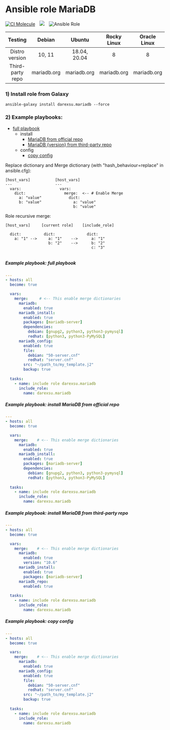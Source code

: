 # Ansible role MariaDB

[![CI Molecule](https://github.com/darexsu/ansible-role-mariadb/actions/workflows/ci.yml/badge.svg)](https://github.com/darexsu/ansible-role-mariadb/actions/workflows/ci.yml)&emsp;![](https://img.shields.io/static/v1?label=idempotence&message=ok&color=success)&emsp;![Ansible Role](https://img.shields.io/ansible/role/d/57634?color=blue&label=downloads)

|  Testing         |  Debian            |  Ubuntu         |  Rocky Linux  | Oracle Linux |
| :--------------: | :----------------: | :-------------: | :-----------: | :----------: |
| Distro version   |  10, 11            | 18.04, 20.04    |  8            | 8            |
| Third-party repo |  mariadb.org       |   mariadb.org   |   mariadb.org |  mariadb.org | 
### 1) Install role from Galaxy
```
ansible-galaxy install darexsu.mariadb --force
```

### 2) Example playbooks: 

- [full playbook](#example-playbook-full-playbook)
  - install
    - [MariaDB from official repo](#example-playbook-install-mariadb-from-official-repo)
    - [MariaDB {version} from third-party repo](#example-playbook-install-mariadb-from-third-party-repo)
  - config
    - [copy config](#example-playbook-copy-config)

Replace dictionary and Merge dictionary (with "hash_behaviour=replace" in ansible.cfg):
```
[host_vars]           [host_vars]
---                   ---
  vars:                 vars:
    dict:                 merge:  <-- # Enable Merge
      a: "value"            dict: 
      b: "value"              a: "value" 
                              b: "value"
```
Role recursive merge:
```
[host_vars]     [current role]    [include_role]
  
  dict:          dict:              dict:
    a: "1" -->     a: "1"    -->      a: "1"
                   b: "2"    -->      b: "2"
                                      c: "3"
    
```

##### Example playbook: full playbook
```yaml
---
- hosts: all
  become: true

  vars:
    merge:     # <-- This enable merge dictionaries           
      mariadb:
        enabled: true
      mariadb_install:      
        enabled: true
        packages: [mariadb-server]
        dependencies:
          debian: [gnupg2, python3, python3-pymysql]
          redhat: [python3, python3-PyMySQL]
      mariadb_config:
        enabled: true   
        file:
          debian: "50-server.cnf"
          redhat: "server.cnf"   
        src: "~/path_to/my_template.j2"
        backup: true
  
  tasks:
    - name: include role darexsu.mariadb
      include_role: 
        name: darexsu.mariadb
```

##### Example playbook: install MariaDB from official repo
```yaml
---
- hosts: all
  become: true

  vars:
    merge:    # <-- This enable merge dictionaries
      mariadb:
        enabled: true
      mariadb_install:      
        enabled: true
        packages: [mariadb-server]
        dependencies:
          debian: [gnupg2, python3, python3-pymysql]
          redhat: [python3, python3-PyMySQL]
  
  tasks:
    - name: include role darexsu.mariadb
      include_role: 
        name: darexsu.mariadb
```
##### Example playbook: install MariaDB from third-party repo
```yaml
---
- hosts: all
  become: true

  vars:
    merge:    # <-- This enable merge dictionaries
      mariadb:
        enabled: true
        version: "10.6"
      mariadb_install:      
        enabled: true
        packages: [mariadb-server]
      mariadb_repo:
        enabled: true
  
  tasks:
    - name: include role darexsu.mariadb
      include_role: 
        name: darexsu.mariadb
```

##### Example playbook: copy config
```yaml
---
- hosts: all
  become: true

  vars:
    merge:    # <-- This enable merge dictionaries
      mariadb:
        enabled: true
      mariadb_config:
        enabled: true   
        file:
          debian: "50-server.cnf"
          redhat: "server.cnf"   
        src: "~/path_to/my_template.j2"
        backup: true
  
  tasks:
    - name: include role darexsu.mariadb
      include_role: 
        name: darexsu.mariadb
```
